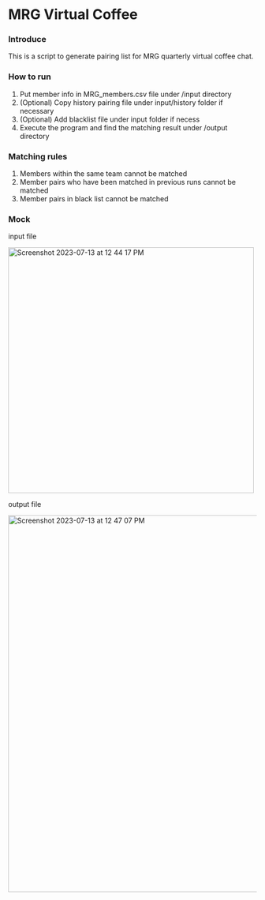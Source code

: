 # MRG Virtual Coffee

### Introduce
This is a script to generate pairing list for MRG quarterly virtual coffee chat.

### How to run
1. Put member info in MRG_members.csv file under /input directory
2. (Optional) Copy history pairing file under input/history folder if necessary
3. (Optional) Add blacklist file under input folder if necess
4. Execute the program and find the matching result under /output directory

### Matching rules
1. Members within the same team cannot be matched
2. Member pairs who have been matched in previous runs cannot be matched
3. Member pairs in black list cannot be matched

### Mock

input file

<img width="498" alt="Screenshot 2023-07-13 at 12 44 17 PM" src="https://github.com/JingciLi2022/MRG_virtual_coffee/assets/112975159/6bb9aeaf-8144-4206-a52e-35431f00c6af">



output file

<img width="764" alt="Screenshot 2023-07-13 at 12 47 07 PM" src="https://github.com/JingciLi2022/MRG_virtual_coffee/assets/112975159/e8e53eb6-fca3-4d49-997c-cbccce106c6c">

